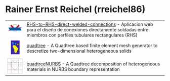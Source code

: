 # Rainer Ernst Reichel (rreichel86)

| | |
| --- | --- |
| <img src="https://github.com/rreichel86/RHS-to-RHS-direct-welded-connections/blob/8e8198a217172292523ec0176b7d8fad18d4ec09/imagenes/icono-128.png" alt=""/> | [RHS-to-RHS-direct-welded-connections](https://github.com/rreichel86/RHS-to-RHS-direct-welded-connections) - Aplicacion web para el diseño de conexiones directamente soldadas entre miembros con perfiles tubulares rectangulares (RHS) |
| <img src="https://github.com/rreichel86/quadtree/blob/6d73395c9ea051a2341df22b1a26a19e337ed64e/Examples/Images/YetiFootprint.png" alt=" " width="150px"/> | [quadtree](https://github.com/rreichel86/quadtree) - A Quadtree based finite element mesh generator to descretize two-dimensional heterogeneous solids |
| <img src="https://github.com/rreichel86/quadtreeNURBS/blob/c53cecc099400d63fd5bc36dfe50accd0ddf4360/Images/HeartQuadtreeDecomp4.png" alt=" " width="150px"/> | [quadtreeNURBS](https://github.com/rreichel86/quadtreeNURBS) - A Quadtree decomposition of heterogeneous materials in NURBS boundary representation |


<!--
**rreichel86/rreichel86** is a ✨ _special_ ✨ repository because its `README.md` (this file) appears on your GitHub profile.

Here are some ideas to get you started:

- 🔭 I’m currently working on ...
- 🌱 I’m currently learning ...
- 👯 I’m looking to collaborate on ...
- 🤔 I’m looking for help with ...
- 💬 Ask me about ...
- 📫 How to reach me: ...
- 😄 Pronouns: ...
- ⚡ Fun fact: ...
-->

